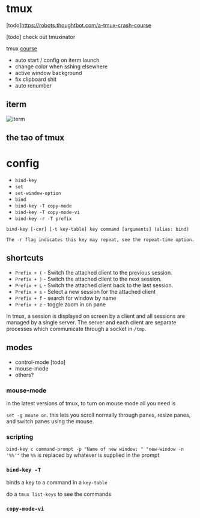 # tmux

[todo]https://robots.thoughtbot.com/a-tmux-crash-course

[todo] check out tmuxinator

tmux [course](https://thoughtbot.com/upcase/tmux?utm_campaign=ad&utm_medium=referral&utm_source=robots.thoughtbot.com&utm_term=https://robots.thoughtbot.com/a-tmux-crash-course)

* auto start / config on iterm launch
* change color when sshing elsewhere
* active window background
* fix clipboard shit
* auto renumber

## iterm

![iterm](https://i.imgur.com/lsJwZ5b.png)

## the tao of tmux

# config

* `bind-key`
* `set`
* `set-window-option`
* `bind`
* `bind-key -T copy-mode`
* `bind-key -T copy-mode-vi`
* `bind-key -r -T prefix`

```
bind-key [-cnr] [-t key-table] key command [arguments] (alias: bind)

The -r flag indicates this key may repeat, see the repeat-time option.

```

## shortcuts
* `Prefix + (` - Switch the attached client to the previous session.
* `Prefix + )` - Switch the attached client to the next session.
* `Prefix + L` - Switch the attached client back to the last session.
* `Prefix + s` - Select a new session for the attached client
* `Prefix + f` - search for window by name
* `Prefix + z` - toggle zoom in on pane

In tmux, a session is displayed on screen by a client and all sessions are
managed by a single server. The server and each client are separate processes
which communicate through a socket in `/tmp`.

## modes

* control-mode [todo]
* mouse-mode
* others?


### mouse-mode

in the latest versions of tmux, to turn on mouse mode all you need is

`set -g mouse on`. this lets you scroll normally through panes, resize panes,
and switch panes using the mouse.

### scripting
`bind-key c command-prompt -p "Name of new window: " "new-window -n '%%'"`
the `%%` is replaced by whatever is supplied in the prompt

### `bind-key -T`
binds a key to a command in a `key-table`

do a `tmux list-keys` to see the commands

### `copy-mode-vi`
